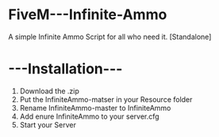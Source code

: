 # FiveM---Infinite-Ammo
A simple Infinite Ammo Script for all who need it. [Standalone]

#            ---Installation---
1. Download the .zip
2. Put the InfiniteAmmo-matser in your Resource folder
3. Rename InfiniteAmmo-master to InfiniteAmmo
4. Add enure InfiniteAmmo to your server.cfg
5. Start your Server

